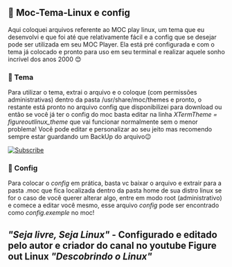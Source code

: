 ## 🔰 Moc-Tema-Linux e config 
Aqui coloquei arquivos referente ao MOC play linux, um tema que eu desenvolvi e que foi até que relativamente fácil e a config que se desejar pode ser utilizada em seu MOC Player. 
Ela está pré configurada e com o tema já colocado e pronto para uso em seu terminal e realizar aquele sonho incrível dos anos 2000 😊


### 🔰 Tema
Para utilizar o tema, extrai o arquivo e o coloque (com permissões administrativas) dentro da pasta /usr/share/moc/themes e pronto, o restante está pronto no arquivo config que disponibilizei para download ou então se você já ter o config do moc basta editar na linha *XTermTheme = figureoutlinux_theme* que vai funcionar normalmente sem o menor problema! 
Você pode editar e personalizar ao seu jeito mas recomendo sempre estar guardando um BackUp do arquivo😉

<a href="https://www.youtube.com/channel/UC_XRbJwaHSMLUZWFGndlGTQ?sub_confirmation=1"><img title="Subscribe" src="https://figureoutlinux.github.io/linux/moc/as.png" /></a>

### 🔰 Config 
Para colocar o *config* em prática, basta vc baixar o arquivo e extrair para a pasta .moc que fica localizada dentro da pasta home de sua distro linux se for o caso de você querer alterar algo, entre em modo root (administrativo) e comece a editar você mesmo, esse arquivo *config* pode ser encontrado como *config.exemple* no moc!

## *"Seja livre, Seja Linux"* - Configurado e editado pelo autor e criador do canal no youtube Figure out Linux *"Descobrindo o Linux"*
